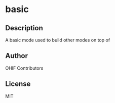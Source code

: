 # basic 
## Description 
A basic mode used to build other modes on top of 
## Author 
OHIF Contributors 
## License 
MIT